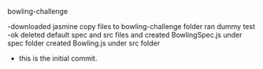 bowling-challenge

  -downloaded jasmine
    copy files to bowling-challenge folder
    ran dummy test -ok
    deleted default spec and src files and
    created BowlingSpec.js under spec folder
    created Bowling.js under src folder
  - this is the initial commit.
